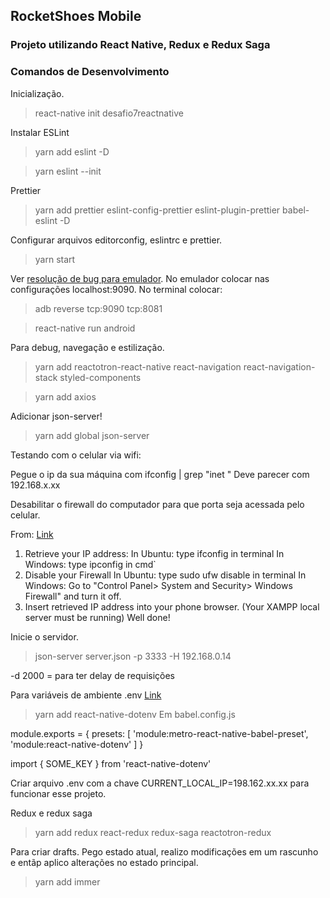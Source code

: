 ## RocketShoes Mobile

### Projeto utilizando React Native, Redux e Redux Saga

### Comandos de Desenvolvimento

Inicialização.
> react-native init desafio7reactnative

Instalar ESLint
> yarn add eslint -D

> yarn eslint --init


Prettier
> yarn add prettier eslint-config-prettier eslint-plugin-prettier babel-eslint -D

Configurar arquivos editorconfig, eslintrc e prettier.

> yarn start

Ver [resolução de bug para emulador](https://github.com/facebook/react-native/issues/15388#issuecomment-505283697). No emulador colocar nas configurações localhost:9090. No terminal colocar:
> adb reverse tcp:9090 tcp:8081

> react-native run android

Para debug, navegação e estilização.
> yarn add reactotron-react-native react-navigation react-navigation-stack styled-components

> yarn add axios

Adicionar json-server!

> yarn add global json-server

Testando com o celular via wifi:

Pegue o ip da sua máquina com ifconfig | grep "inet " Deve parecer com 192.168.x.xx

Desabilitar o firewall do computador para que porta seja acessada pelo celular.

From: [Link](https://stackoverflow.com/questions/19332033/how-can-i-access-my-localhost-through-android-phone)
1. Retrieve your IP address:
In Ubuntu: type ifconfig in terminal
In Windows: type ipconfig in cmd`
2. Disable your Firewall
In Ubuntu: type sudo ufw disable in terminal
In Windows: Go to "Control Panel> System and Security> Windows Firewall" and turn it off.
3. Insert retrieved IP address into your phone browser.
(Your XAMPP local server must be running)
Well done!

Inicie o servidor.

> json-server server.json -p 3333 -H 192.168.0.14

-d 2000 = para ter delay de requisições

Para variáveis de ambiente .env [Link](https://levelup.gitconnected.com/how-to-gracefully-use-environment-variables-in-a-react-native-app-7f1600446116)
> yarn add react-native-dotenv
Em babel.config.js

module.exports = {
  presets: [
    'module:metro-react-native-babel-preset',
    'module:react-native-dotenv'
  ]
}

import { SOME_KEY } from 'react-native-dotenv'

Criar arquivo .env com a chave CURRENT_LOCAL_IP=198.162.xx.xx para funcionar esse projeto.

Redux e redux saga
> yarn add redux react-redux redux-saga reactotron-redux

Para criar drafts. Pego estado atual, realizo modificações em um rascunho e entãp aplico alterações no estado principal.
> yarn add immer
